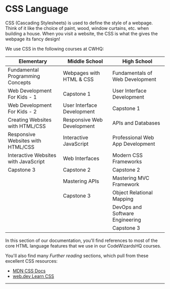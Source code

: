 # CSS Language

CSS (Cascading Stylesheets) is used to define the style of a webpage. Think of it like the choice of paint, wood, window curtains, etc. when building a house. When you visit a website, the CSS is what the gives the webpage its fancy design!

We use CSS in the following courses at CWHQ:

| Elementary                           | Middle School              | High School                      |
| ------------------------------------ | -------------------------- | -------------------------------- |
| Fundamental Programming Concepts     | Webpages with HTML & CSS   | Fundamentals of Web Development  |
| Web Development For Kids - 1         | Capstone 1                 | User Interface Development       |
| Web Development For Kids - 2         | User Interface Development | Capstone 1                       |
| Creating Websites with HTML/CSS      | Responsive Web Development | APIs and Databases               |
| Responsive Websites with HTML/CSS    | Interactive JavaScript     | Professional Web App Development |
| Interactive Websites with JavaScript | Web Interfaces             | Modern CSS Frameworks            |
| Capstone 3                           | Capstone 2                 | Capstone 2                       |
|                                      | Mastering APIs             | Mastering MVC Framework          |
|                                      | Capstone 3                 | Object Relational Mapping        |
|                                      |                            | DevOps and Software Engineering  |
|                                      |                            | Capstone 3                       |

In this section of our documentation, you'll find references to most of the core HTML language features that we use in our CodeWizardsHQ courses.

You'll also find many _Further reading_ sections, which pull from these excellent CSS resources:

-   [MDN CSS Docs](https://developer.mozilla.org/en-US/docs/Web/CSS)
-   [web.dev Learn CSS](https://web.dev/learn/css/)

<hr>

